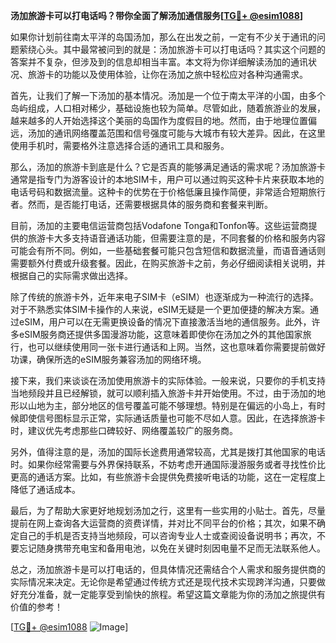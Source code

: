 **汤加旅游卡可以打电话吗？带你全面了解汤加通信服务[[TG💪+ @esim1088](https://t.me/s/esim1088)]**

如果你计划前往南太平洋的岛国汤加，那么在出发之前，一定有不少关于通讯的问题萦绕心头。其中最常被问到的就是：汤加旅游卡可以打电话吗？其实这个问题的答案并不复杂，但涉及到的信息却相当丰富。本文将为你详细解读汤加的通讯状况、旅游卡的功能以及使用体验，让你在汤加之旅中轻松应对各种沟通需求。

首先，让我们了解一下汤加的基本情况。汤加是一个位于南太平洋的小国，由多个岛屿组成，人口相对稀少，基础设施也较为简单。尽管如此，随着旅游业的发展，越来越多的人开始选择这个美丽的岛国作为度假目的地。然而，由于地理位置偏远，汤加的通讯网络覆盖范围和信号强度可能与大城市有较大差异。因此，在这里使用手机时，需要格外注意选择合适的通讯工具和服务。

那么，汤加的旅游卡到底是什么？它是否真的能够满足通话的需求呢？汤加旅游卡通常是指专门为游客设计的本地SIM卡，用户可以通过购买这种卡片来获取本地的电话号码和数据流量。这种卡的优势在于价格低廉且操作简便，非常适合短期旅行者。然而，是否能打电话，还需要根据具体的服务商和套餐来判断。

目前，汤加的主要电信运营商包括Vodafone Tonga和Tonfon等。这些运营商提供的旅游卡大多支持语音通话功能，但需要注意的是，不同套餐的价格和服务内容可能会有所不同。例如，一些基础套餐可能只包含短信和数据流量，而语音通话则需要额外付费或升级套餐。因此，在购买旅游卡之前，务必仔细阅读相关说明，并根据自己的实际需求做出选择。

除了传统的旅游卡外，近年来电子SIM卡（eSIM）也逐渐成为一种流行的选择。对于不熟悉实体SIM卡操作的人来说，eSIM无疑是一个更加便捷的解决方案。通过eSIM，用户可以在无需更换设备的情况下直接激活当地的通信服务。此外，许多eSIM服务商还提供多国漫游功能，这意味着即使你在汤加之外的其他国家旅行，也可以继续使用同一张卡进行通话和上网。当然，这也意味着你需要提前做好功课，确保所选的eSIM服务兼容汤加的网络环境。

接下来，我们来谈谈在汤加使用旅游卡的实际体验。一般来说，只要你的手机支持当地频段并且已经解锁，就可以顺利插入旅游卡并开始使用。不过，由于汤加的地形以山地为主，部分地区的信号覆盖可能不够理想。特别是在偏远的小岛上，有时候即使信号图标显示正常，实际通话质量也可能不尽如人意。因此，在选择旅游卡时，建议优先考虑那些口碑较好、网络覆盖较广的服务商。

另外，值得注意的是，汤加的国际长途费用通常较高，尤其是拨打其他国家的电话时。如果你经常需要与外界保持联系，不妨考虑开通国际漫游服务或者寻找性价比更高的通话方案。比如，有些旅游卡会提供免费接听电话的功能，这在一定程度上降低了通话成本。

最后，为了帮助大家更好地规划汤加之行，这里有一些实用的小贴士。首先，尽量提前在网上查询各大运营商的资费详情，并对比不同平台的价格；其次，如果不确定自己的手机是否支持当地频段，可以咨询专业人士或查阅设备说明书；再次，不要忘记随身携带充电宝和备用电池，以免在关键时刻因电量不足而无法联系他人。

总之，汤加旅游卡是可以打电话的，但具体情况还需结合个人需求和服务提供商的实际情况来决定。无论你是希望通过传统方式还是现代技术实现跨洋沟通，只要做好充分准备，就一定能享受到愉快的旅程。希望这篇文章能为你的汤加之旅提供有价值的参考！

[[TG💪+ @esim1088](https://t.me/s/esim1088) ![Image](https://i.postimg.cc/4NQfJmqS/Snipaste-2025-05-13-00-14-12.png)]